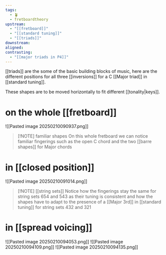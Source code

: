 ```yaml
---
tags:
  - 🪴
  - fretboardtheory
upstream:
  - "[[fretboard]]"
  - "[[standard tuning]]"
  - "[[triads]]"
downstream: 
aligned: 
contrasting:
  - "[[major triads in P4]]"
---
```

[[triads]] are the some of the basic building blocks of music, here are the different positions for all three [[inversions]] for a C [[Major triad]] in [[standard tuning]].

These shapes are to be moved horizontally to fit different [[tonality|keys]].

# on the whole [[fretboard]]

![[Pasted image 20250210090937.png]]


> [!NOTE] familiar shapes
> On this whole fretboard we can notice familiar fingerings such as the open C chord and the two [[barre shapes]] for Major chords 
> 

# in [[closed position]]

![[Pasted image 20250210091014.png]]


> [!NOTE] [[string sets]]
> Notice how the fingerings stay the same for string sets 654 and 543 as their tuning is consistent and how the shapes have to adapt to the presence of a [[Major 3rd]] in [[standard tuning]] for string sets 432 and 321


# in [[spread voicing]]
![[Pasted image 20250210094053.png]]
![[Pasted image 20250210094109.png]]
![[Pasted image 20250210094135.png]]
